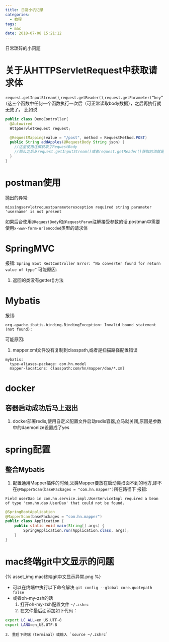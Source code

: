 ```yaml
---
title: 日常小坑记录
categories:
  - 教程
tags:
  - mac
date: 2018-07-08 15:21:12
---
```

 日常琐碎的小问题
 <!-- more -->


# 关于从HTTPServletRequest中获取请求体
`request.getInputStream()`,`request.getReader()`,`request.getParameter(“key”)`这三个函数中任何一个函数执行一次后（可正常读取body数据），之后再执行就无效了。
比如说
```java
public class DemoController{
  @Autowired
  HttpServletRequest request;

  @RequestMapping(value = "/post", method = RequestMethod.POST)
  public String addApples(@RequestBody String json) {
    //这里使用注解获取了RequestBody
    //那么之后从request.getInputStream()或者request.getReader()获取的流就是空的
  }
}
```

# postman使用
抛出的异常:
```
missingservletrequestparameterexception required string parameter 'username' is not present
```
如果后台使用`@RequestBody`和`@RequestParam`注解接受参数的话,postman中需要使用`x-www-form-urlencoded`类型的请求体

# SpringMVC
报错:
`Spring Boot RestController Error: “No converter found for return value of type”`
可能原因:
1. 返回的类没有getter()方法

# Mybatis
报错:
```
org.apache.ibatis.binding.BindingException: Invalid bound statement (not found):
```
可能原因:
1. mapper.xml文件没有复制到classpath,或者是扫描路径配置错误
```
mybatis:
  type-aliases-package: com.hn.model
  mapper-locations: classpath:com/hn/mapper/dao/*.xml
```

# docker
## 容器启动成功后马上退出
1. docker部署redis,使用自定义配置文件启动redis容器,立马就关闭,原因是参数中的daemonize设置成了yes

# spring配置
## 整合Mybatis
1. 配置通用Mapper插件的时候,父类Mapper要放在启动类扫面不到的地方,即不在`@MapperScan(basePackages = "com.hn.mapper")`所在路径下
报错:
```
Field userDao in com.hn.service.impl.UserServiceImpl required a bean of type 'com.hn.dao.UserDao' that could not be found.
```
```java
@SpringBootApplication
@MapperScan(basePackages = "com.hn.mapper")
public class Application {
    public static void main(String[] args) {
        SpringApplication.run(Application.class, args);
    }
}
```



# mac终端git中文显示的问题
{% asset_img mac终端git中文显示异常.png %}
* 可以在终端中执行以下命令解决
	`git config --global core.quotepath false`
* 或者oh-my-zsh的话
	1. 打开oh-my-zsh配置文件 `~/.zshrc` 
	2. 在文件最后面添加如下代码：
```sh 
export LC_ALL=en_US.UTF-8
export LANG=en_US.UTF-8
```
	3. 重启下终端（terminal）或输入 `source ~/.zshrc`
